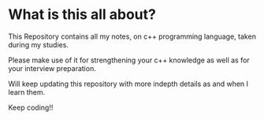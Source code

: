 # What is this all about?

This Repository contains all my notes, on c++ programming language, taken during my studies.

Please make use of it for strengthening your c++ knowledge as well as for your interview preparation.

Will keep updating this repository with more indepth details as and when I learn them.

Keep coding!! 


